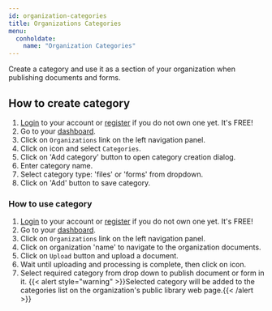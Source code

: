 ```yaml
---
id: organization-categories
title: Organizations Categories
menu:
  conholdate:
    name: "Organization Categories" 
---
```


Create a category and use it as a section of your organization when publishing documents and forms.

## How to create category
1. [Login](https://conholdate.app/signin) to your account or [register](https://conholdate.app/signin) if you do not own one yet. It's FREE!
1. Go to your [dashboard](https://dashboard.conholdate.app).
1. Click on `Organizations` link on the left navigation panel.
1. Click on <i class="fas fa-ellipsis-v"></i> icon and select `Categories`.
1. Click on 'Add category' button to open category creation dialog.
1. Enter category name.
1. Select category type: 'files' or 'forms' from dropdown.
1. Click on 'Add' button to save category.


### How to use category
1. [Login](https://conholdate.app/signin) to your account or [register](https://conholdate.app/signin) if you do not own one yet. It's FREE!
1. Go to your [dashboard](https://dashboard.conholdate.app).
1. Click on `Organizations` link on the left navigation panel.
1. Click on organization 'name' to navigate to the organization documents.
1. Click on `Upload` button and upload a document.
1. Wait until uploading and processing is complete, then click on <i class="fas fa-book"></i> icon.
1. Select required category from drop down to publish document or form in it.
{{< alert style="warning" >}}Selected category will be added to the categories list on the organization's public library web page.{{< /alert >}}